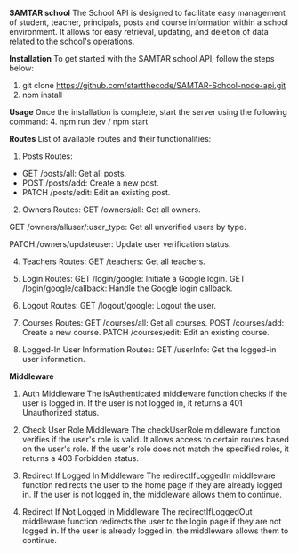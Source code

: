 **SAMTAR school**
The School API is designed to facilitate easy management of student, teacher, principals, posts and course information within a school environment. 
It allows for easy retrieval, updating, and deletion of data related to the school's operations.

**Installation**
To get started with the SAMTAR school API, follow the steps below:
1. git clone https://github.com/startthecode/SAMTAR-School-node-api.git
2. npm install

**Usage**
Once the installation is complete, start the server using the following command:
4. npm run dev / npm start


**Routes**
List of available routes and their functionalities:

1. Posts Routes:
- GET /posts/all: Get all posts.
- POST /posts/add: Create a new post.
- PATCH /posts/edit: Edit an existing post.

2. Owners Routes:
GET /owners/all: Get all owners.

GET /owners/alluser/:user_type: Get all unverified users by type.

PATCH /owners/updateuser: Update user verification status.

4. Teachers Routes:
GET /teachers: Get all teachers.

5. Login Routes:
GET /login/google: Initiate a Google login.
GET /login/google/callback: Handle the Google login callback.

6. Logout Routes:
GET /logout/google: Logout the user.

7. Courses Routes:
GET /courses/all: Get all courses.
POST /courses/add: Create a new course.
PATCH /courses/edit: Edit an existing course.

8. Logged-In User Information Routes:
GET /userInfo: Get the logged-in user information.


**Middleware**
1. Auth Middleware
The isAuthenticated middleware function checks if the user is logged in. If the user is not logged in, it returns a 401 Unauthorized status.

2. Check User Role Middleware
The checkUserRole middleware function verifies if the user's role is valid. It allows access to certain routes based on the user's role. If the user's role does not match the specified roles, it returns a 403 Forbidden status.

3. Redirect If Logged In Middleware
The redirectIfLoggedIn middleware function redirects the user to the home page if they are already logged in. If the user is not logged in, the middleware allows them to continue.

4. Redirect If Not Logged In Middleware
The redirectIfLoggedOut middleware function redirects the user to the login page if they are not logged in. If the user is already logged in, the middleware allows them to continue.




